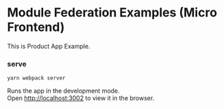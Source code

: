 # Module Federation Examples (Micro Frontend)

This is Product App Example.

### serve

`yarn webpack server`

Runs the app in the development mode.\
Open [http://localhost:3002](http://localhost:3002) to view it in the browser.
